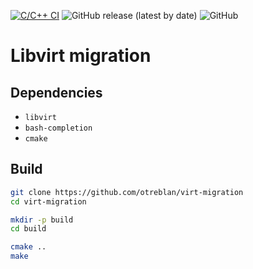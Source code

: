 [![C/C++ CI](https://github.com/otreblan/virt-migration/workflows/C/C++%20CI/badge.svg)](https://github.com/otreblan/virt-migration/actions?query=workflow%3A%22C%2FC%2B%2B+CI%22)
![GitHub release (latest by date)](https://img.shields.io/github/v/release/otreblan/virt-migration?logo=github)
![GitHub](https://img.shields.io/github/license/otreblan/virt-migration?logo=gnu)

# Libvirt migration

## Dependencies

* `libvirt`
* `bash-completion`
* `cmake`

## Build
``` bash
git clone https://github.com/otreblan/virt-migration
cd virt-migration

mkdir -p build
cd build

cmake ..
make
```
